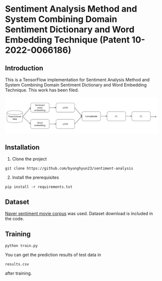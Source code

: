 # Sentiment Analysis Method and System Combining Domain Sentiment Dictionary and Word Embedding Technique (Patent 10-2022-0066186)
## Introduction
This is a TensorFlow implementation for Sentiment Analysis Method and System Combining Domain Sentiment Dictionary and Word Embedding Technique. This work has been filed.

![image](https://github.com/byunghyun23/sentiment-analysis/blob/main/assets/fig1.png)

## Installation
1. Clone the project
```
git clone https://github.com/byunghyun23/sentiment-analysis
```
2. Install the prerequisites
```
pip install -r requirements.txt
```

## Dataset
[Naver sentiment movie corpus](https://github.com/e9t/nsmc) was used.
Dataset download is included in the code.

## Training
```
python train.py
```
You can get the prediction results of test data in
```
results.csv
```
after training.
